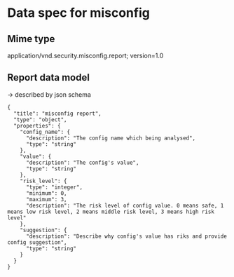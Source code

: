 # Data spec for misconfig

## Mime type

application/vnd.security.misconfig.report; version=1.0

## Report data model

-> described by json schema

```
{
  "title": "misconfig report",
  "type": "object",
  "properties": {
    "config_name": {
      "description": "The config name which being analysed",
      "type": "string"
    },
    "value": {
      "description": "The config's value",
      "type": "string"
    },
    "risk_level": {
      "type": "integer",
      "minimum": 0,
      "maximum": 3,
      "description": "The risk level of config value. 0 means safe, 1 means low risk level, 2 means middle risk level, 3 means high risk level"
    },
    "suggestion": {
      "description": "Describe why config's value has riks and provide config suggestion",
      "type": "string"
    }
  }
}
```